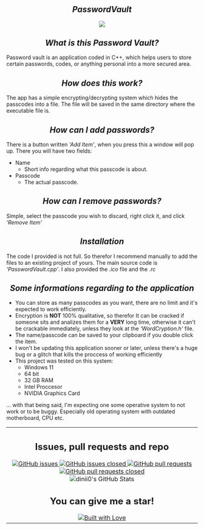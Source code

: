 # <h2 align=center>*PasswordVault*</h2>

<p align="center">
   <img src= "https://user-images.githubusercontent.com/123166182/221257889-3bca0c3f-c055-41da-8025-7cee2551f232.jpg">
</p>

## <h2 align=center>*What is this Password Vault?* </h2>
Password vault is an application coded in C++, which helps users to store certain passwords, codes, or anything personal into a more secured area.

## <h2 align=center>*How does this work?* </h2>
The app has a simple encrypting/decrypting system which hides the passcodes into a file. The file will be saved in the same directory where the executable file is.

## <h2 align=center>*How can I add passwords?* </h2>
There is a button written *'Add Item'*, when you press this a window will pop up. There you will have two fields:
+ Name
   - Short info regarding what this passcode is about.
+ Passcode
   - The actual passcode.
   
## <h2 align=center>*How can I remove passwords?* </h2>
Simple, select the passcode you wish to discard, right click it, and click *'Remove Item'*

## <h2 align=center>*Installation* </h2>
The code I provided is not full. So therefor I recommend manually to add the files to an existing project of yours. The main source code is *'PasswordVault.cpp'*. I also provided the *.ico* file and the *.rc*

## <h2 align=center>*Some informations regarding to the application* </h2>
- You can store as many passcodes as you want, there are no limit and it's expected to work efficiently.
- Encryption is **NOT** 100% qualitative, so therefor It can be cracked if someone sits and analizes them for a **VERY** long time, otherwise it can't be crackable immediately, unless they look at the *'WordCryption.h'* file.
- The name/passcode can be saved to your clipboard if you double click the item.
- I won't be updating this application sooner or later, unless there's a huge bug or a glitch that kills the proccess of working efficiently
- This project was tested on this system:
   + Windows 11
   + 64 bit
   + 32 GB RAM
   + Intel Proccesor
   + NVIDIA Graphics Card

... with that being said, I'm expecting one some operative system to not work or to be buggy. Especially old operating system with outdated motherboard, CPU etc.

<table align="center">
  <tr>
    <td align="center">
      <h2>Issues, pull requests and repo</h2>
      <a href="https://github.com/dinii0/PasswordVault/issues">
        <img src="https://img.shields.io/github/issues/dinii0/PasswordVault" alt="GitHub issues">
      </a>
      <a href="https://github.com/dinii0/PasswordVault/issues?q=is%3Aissue+is%3Aclosed">
        <img src="https://img.shields.io/github/issues-closed/dinii0/PasswordVault" alt="GitHub issues closed">
      </a>
      <a href="https://github.com/dinii0/PasswordVault/pulls">
        <img src="https://img.shields.io/github/issues-pr/dinii0/PasswordVault" alt="GitHub pull requests">
      </a>
      <a href="https://github.com/dinii0/PasswordVault/pulls?q=is%3Apr+is%3Aclosed">
        <img src="https://img.shields.io/github/issues-pr-closed/dinii0/PasswordVault" alt="GitHub pull requests closed">
      </a>
      <br>
      <img src="https://github-readme-stats.vercel.app/api?username=dinii0&show_icons=true" alt="dinii0's GitHub Stats">
      <br>
      <h2>You can give me a star!</h2>
      <a href="https://github.com/dinii0/PasswordVault/stargazers">
        <img src="https://www.builtwithlovellc.com/wp-content/uploads/2022/01/cropped-built-with-love-logo-5.png" alt="Built with Love">
      </a>
    </td>
  </tr>
</table>

